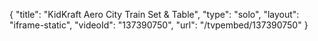 {
    "title": "KidKraft Aero City Train Set & Table",
    "type": "solo",
    "layout": "iframe-static",
    "videoId": "137390750",
    "url": "\/tvpembed\/137390750"
}
